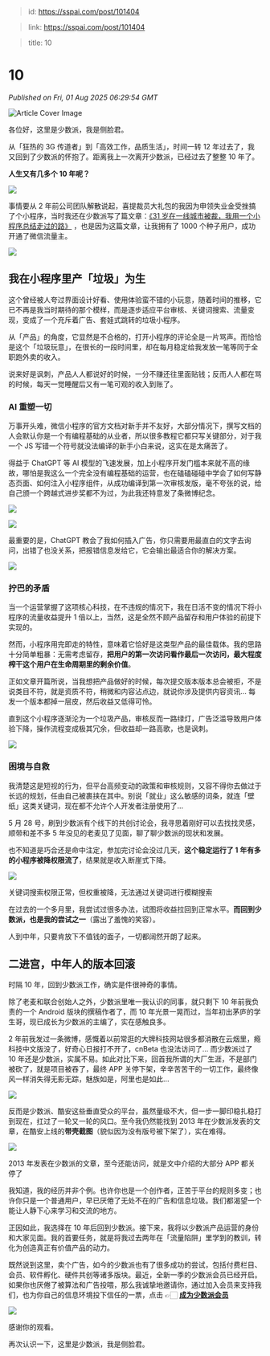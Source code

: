 > id: https://sspai.com/post/101404

> link: https://sspai.com/post/101404

> title: 10

# 10
_Published on Fri, 01 Aug 2025 06:29:54 GMT_

![Article Cover Image](https://cdnfile.sspai.com/2025/7/31/article/38133122-60ff-fc80-9e79-be053ca33102.png)  

各位好，这里是少数派，我是侧脸君。

从「狂热的 3G 传道者」到「高效工作，品质生活」，时间一转 12 年过去了，我又回到了少数派的怀抱了。距离我上一次离开少数派，已经过去了整整 10 年了。

**人生又有几多个 10 年呢？**

![](https://cdnfile.sspai.com/2025/07/31/d82b02733337a781aa181b35980268c1.png?imageView2/2/w/1120/q/90/interlace/1/ignore-error/1/format/webp)

事情要从 2 年前公司团队解散说起，喜提裁员大礼包的我因为申领失业金受挫搞了个小程序，当时我还在少数派写了篇文章：[《31 岁在一线城市被裁，我用一个小程序总结走过的路》](https://sspai.com/post/83956) ，也是因为这篇文章，让我拥有了 1000 个种子用户，成功开通了微信流量主。

![](https://cdnfile.sspai.com/2025/07/28/5241bf75c7cf8143791507369c4d1b15.png?imageView2/2/w/1120/q/90/interlace/1/ignore-error/1/format/webp)

我在小程序里产「垃圾」为生
-------------

这个曾经被人夸过界面设计好看、使用体验蛮不错的小玩意，随着时间的推移，它已不再是我当时期待的那个模样，而是逐步适应平台审核、关键词搜索、流量变现，变成了一个充斥着广告、套娃式跳转的垃圾小程序。

从「产品」的角度，它显然是不合格的，打开小程序的评论全是一片骂声。而恰恰是这个「垃圾玩意」，在很长的一段时间里，却在每月稳定给我发放一笔等同于全职跑外卖的收入。

说来好是讽刺，产品人人都说好的时候，一分不赚还往里面贴钱；反而人人都在骂的时候，每天一觉睡醒后又有一笔可观的收入到账了。

### **AI 重塑一切**

万事开头难，微信小程序的官方文档对新手并不友好，大部分情况下，撰写文档的人会默认你是一个有编程基础的从业者，所以很多教程它都只写关键部分，对于我一个 JS 写错一个符号就没法编译的新手小白来说，这实在是太痛苦了。

得益于 ChatGPT 等 AI 模型的飞速发展，加上小程序开发门槛本来就不高的缘故，哪怕是我这么一个完全没有编程基础的运营，也在磕磕碰碰中学会了如何写静态页面、如何注入小程序组件，从成功编译到第一次审核发版，毫不夸张的说，给自己颁一个跨越式进步奖都不为过，为此我还特意发了条微博纪念。

![](https://cdnfile.sspai.com/2025/07/28/7a0631e5ffdd5f35bd0f65618c31dc0c.png?imageView2/2/w/1120/q/90/interlace/1/ignore-error/1/format/webp)

![](https://cdnfile.sspai.com/2025/07/28/ded48d621f410d7a07c6a268a711296e.png?imageView2/2/w/1120/q/90/interlace/1/ignore-error/1/format/webp)

最重要的是，ChatGPT 教会了我如何插入广告，你只需要用最直白的文字去询问，出错了也没关系，把报错信息发给它，它会输出最适合你的解决方案。

![](https://cdnfile.sspai.com/2025/07/28/4edccb12270de671648425b29f0fd7d5.png?imageView2/2/w/1120/q/90/interlace/1/ignore-error/1/format/webp)

### **拧巴的矛盾**

当一个运营掌握了这项核心科技，在不违规的情况下，我在日活不变的情况下将小程序的流量收益提升 1 倍以上，当然，这是全然不顾产品留存和用户体验的前提下实现的。

然而，小程序用完即走的特性，意味着它恰好是这类型产品的最佳载体。我的思路十分简单粗暴：无需考虑留存，**把用户的第一次访问看作最后一次访问，最大程度榨干这个用户在生命周期里的剩余价值**。

正如文章开篇所说，当我想把产品做好的时候，每次提交版本版本总会被拒，不是说类目不符，就是资质不符，稍微和内容沾点边，就说你涉及提供内容资讯… 每发一个版本都掉一层皮，然后收益又低得可怜。

直到这个小程序逐渐沦为一个垃圾产品，审核反而一路绿灯，广告泛滥导致用户体验下降，操作流程变成极其冗余，但收益却一路高歌，也是讽刺。

![](https://cdnfile.sspai.com/2025/07/28/5dcbe673db09272a91e56ceca6ea1189.png?imageView2/2/w/1120/q/90/interlace/1/ignore-error/1/format/webp)

### 困境与自救

我清楚这是短视的行为，但平台高频变动的政策和审核规则，又容不得你去做过于长远的规划，任由自己被裹挟在其中。别说「就业」这么敏感的词条，就连「壁纸」这类关键词，现在都不允许个人开发者注册使用了…

5 月 28 号，刷到少数派有个线下的共创讨论会，我寻思着刚好可以去找找灵感，顺带和差不多 5 年没见的老麦见了见面，聊了聊少数派的现状和发展。

也不知道是巧合还是命中注定，参加完讨论会没过几天，**这个稳定运行了 1 年有多的小程序被降权限流了**，结果就是收入断崖式下降。

![](https://cdnfile.sspai.com/2025/07/28/39fbb09d62d4bc0fa341cbfecbd09e1a.png?imageView2/2/w/1120/q/90/interlace/1/ignore-error/1/format/webp)

关键词搜索权限正常，但权重被降，无法通过关键词进行模糊搜索

在过去的一个多月里，我尝试过很多办法，试图将收益拉回到正常水平。**而回到少数派，也是我的尝试之一**（露出了羞愧的笑容）。

人到中年，只要肯放下不值钱的面子，一切都阔然开朗了起来。

二进宫，中年人的版本回滚
------------

时隔 10 年，回到少数派工作，确实是件很神奇的事情。

除了老麦和联合创始人之外，少数派里唯一我认识的同事，就只剩下 10 年前我负责的一个 Android 版块的撰稿作者了，而 10 年光景一晃而过，当年初出茅庐的学生哥，现已成长为少数派的主编了，实在感触良多。

2 年前我发过一条微博，感慨着以前常逛的大牌科技网站很多都消散在云烟里，瘾科技中文版没了，好奇心日报打不开了，cnBeta 也没法访问了... 而少数派过了 10 年还是少数派，实属不易。如此对比下来，回首我所谓的大厂生涯，不是部门被砍了，就是项目被吞了，最终 APP 关停下架，辛辛苦苦干的一切工作，最终像风一样消失得无影无踪，魅族如是，阿里也是如此…

![](https://cdnfile.sspai.com/2025/07/28/e270014cef140e77c2601e485eb7a99a.png?imageView2/2/w/1120/q/90/interlace/1/ignore-error/1/format/webp)

反而是少数派、酷安这些垂直受众的平台，虽然量级不大，但一步一脚印稳扎稳打到现在，扛过了一轮又一轮的风口。至今我仍然能找到 2013 年在少数派发表的文章，在酷安上线的**带壳截图**（貌似因为没有版号被下架了），实在难得。

![](https://cdnfile.sspai.com/2025/07/28/dc43ba94c6abd51a921d20aa09b26d2a.png?imageView2/2/w/1120/q/90/interlace/1/ignore-error/1/format/webp)

2013 年发表在少数派的文章，至今还能访问，就是文中介绍的大部分 APP 都关停了

我知道，我的经历并非个例。也许你也是一个创作者，正苦于平台的规则多变；也许你只是一个普通用户，早已厌倦了无处不在的广告和信息垃圾。我们都渴望一个能让人静下心来学习和交流的地方。

正因如此，我选择在 10 年后回到少数派。接下来，我将以少数派产品运营的身份和大家见面。我的首要任务，就是将我过去两年在「流量陷阱」里学到的教训，转化为创造真正有价值产品的动力。

既然说到这里，卖个广告，如今的少数派也有了很多成功的尝试，包括付费栏目、会员、软件孵化、硬件共创等诸多版块。最近，全新一季的少数派会员已经开启。如果你也厌倦了被算法和广告投喂，那么我诚挚地邀请你，通过加入会员来支持我们，也为你自己的信息环境投下信任的一票，点击 👉🏻 [**成为少数派会员**](https://sspai.com/prime/explore)

[![](https://cdnfile.sspai.com/2025/08/01/00da131eac6c1eba0b6760767fe199bb.png?imageView2/2/w/1120/q/90/interlace/1/ignore-error/1/format/webp)](https://sspai.com/prime/explore)

感谢你的观看。

再次认识一下，这里是少数派，我是侧脸君。
